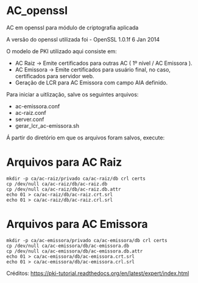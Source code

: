 # AC_openssl
AC em openssl para módulo de criptografia aplicada

A versão do openssl utilizada foi - OpenSSL 1.0.1f 6 Jan 2014

O modelo de PKI utilizado aqui consiste em:

- AC Raiz -> Emite certificados para outras AC ( 1º nível / AC Emissora ).
- AC Emissora -> Emite certificados para usuário final, no caso, certificados para servidor web.
- Geração de LCR para AC Emissora com campo AIA definido.

Para iniciar a uitlização, salve os seguintes arquivos:

- ac-emissora.conf  
- ac-raiz.conf  
- server.conf
- gerar_lcr_ac-emissora.sh  

Á partir do diretório em que os arquivos foram salvos, execute:

# Arquivos para AC Raiz
```
mkdir -p ca/ac-raiz/privado ca/ac-raiz/db crl certs
cp /dev/null ca/ac-raiz/db/ac-raiz.db
cp /dev/null ca/ac-raiz/db/ac-raiz.db.attr
echo 01 > ca/ac-raiz/db/ac-raiz.crt.srl 
echo 01 > ca/ac-raiz/db/ac-raiz.crl.srl
```

# Arquivos para AC Emissora
```
mkdir -p ca/ac-emissora/privado ca/ac-emissora/db crl certs
cp /dev/null ca/ac-emissora/db/ac-emissora.db
cp /dev/null ca/ac-emissora/db/ac-emissora.db.attr
echo 01 > ca/ac-emissora/db/ac-emissora.crt.srl
echo 01 > ca/ac-emissora/db/ac-emissora.crl.srl
```

Créditos: https://pki-tutorial.readthedocs.org/en/latest/expert/index.html
